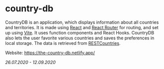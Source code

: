# country-db

CountryDB is an application, which displays information about all countries and territories. It is made using [React](https://github.com/facebook/react) and [React Router](https://github.com/ReactTraining/react-router) for routing, and set up using [Vite](https://github.com/vitejs/vite). It uses function components and React Hooks. CountryDB also lets the user favorite various countries and saves the preferences in local storage. The data is retrieved from [RESTCountries](https://restcountries.eu/).

Website: <https://the-country-db.netlify.app/>

_26.07.2020 - 12.09.2020_
